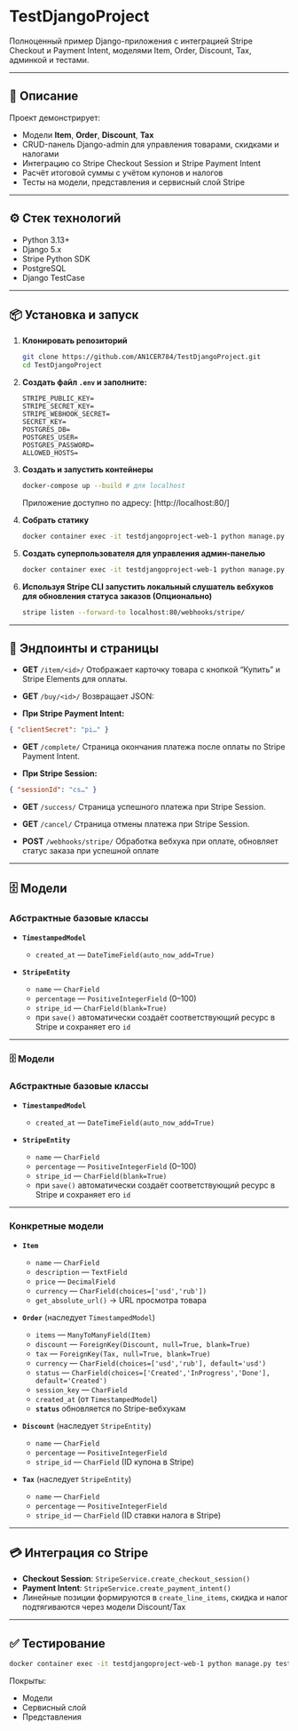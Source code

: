 # TestDjangoProject

Полноценный пример Django-приложения с интеграцией Stripe Checkout и Payment Intent, моделями Item, Order, Discount, Tax, админкой и тестами.

---

## 🔎 Описание

Проект демонстрирует:

* Модели **Item**, **Order**, **Discount**, **Tax**
* CRUD-панель Django-admin для управления товарами, скидками и налогами
* Интеграцию со Stripe Checkout Session и Stripe Payment Intent
* Расчёт итоговой суммы с учётом купонов и налогов
* Тесты на модели, представления и сервисный слой Stripe

---

## ⚙️ Стек технологий

* Python 3.13+
* Django 5.x
* Stripe Python SDK
* PostgreSQL
* Django TestCase

---

## 📦 Установка и запуск

1. **Клонировать репозиторий**

   ```bash
   git clone https://github.com/AN1CER784/TestDjangoProject.git
   cd TestDjangoProject
   ```

2. **Создать файл `.env` и заполните:**

   ```
   STRIPE_PUBLIC_KEY=
   STRIPE_SECRET_KEY=
   STRIPE_WEBHOOK_SECRET=
   SECRET_KEY=
   POSTGRES_DB=
   POSTGRES_USER=
   POSTGRES_PASSWORD=
   ALLOWED_HOSTS=
   ```

3. **Создать и запустить контейнеры**

   ```bash
   docker-compose up --build # для localhost
   ```

   Приложение доступно по адресу: [http://localhost:80/]

4. **Собрать статику**

   ```bash
   docker container exec -it testdjangoproject-web-1 python manage.py collectstatic --noinput
   ```

5. **Создать суперпользователя для управления админ-панелью**

   ```bash
   docker container exec -it testdjangoproject-web-1 python manage.py createsuperuser
   ```

6. **Используя Stripe CLI запустить локальный слушатель вебхуков для обновления статуса заказов (Опционально)**
    ```bash
   stripe listen --forward-to localhost:80/webhooks/stripe/
   ```
---

## 🛒 Эндпоинты и страницы

* **GET** `/item/<id>/`
  Отображает карточку товара с кнопкой “Купить” и Stripe Elements для оплаты.

* **GET** `/buy/<id>/`
  Возвращает JSON:


 * **При Stripe Payment Intent:**
  ```json
  { "clientSecret": "pi…" }
  ```
* **GET** `/complete/`
  Страница окончания платежа после оплаты по Stripe Payment Intent.


 * **При Stripe Session:**
  ```json
  { "sessionId": "cs…" }
  ```

* **GET** `/success/`
  Страница успешного платежа при Stripe Session.

* **GET** `/cancel/`
  Страница отмены платежа при Stripe Session.

* **POST** `/webhooks/stripe/`
  Обработка вебхука при оплате, обновляет статус заказа при успешной оплате

---

## 🗄️ Модели

### Абстрактные базовые классы

* **`TimestampedModel`**

  * `created_at` — `DateTimeField(auto_now_add=True)`

* **`StripeEntity`**

  * `name` — `CharField`
  * `percentage` — `PositiveIntegerField` (0–100)
  * `stripe_id` — `CharField(blank=True)`
  * при `save()` автоматически создаёт соответствующий ресурс в Stripe и сохраняет его `id`

---

### 🗄️ Модели

### Абстрактные базовые классы

* **`TimestampedModel`**

  * `created_at` — `DateTimeField(auto_now_add=True)`

* **`StripeEntity`**

  * `name` — `CharField`
  * `percentage` — `PositiveIntegerField` (0–100)
  * `stripe_id` — `CharField(blank=True)`
  * при `save()` автоматически создаёт соответствующий ресурс в Stripe и сохраняет его `id`

---

### Конкретные модели

* **`Item`**

  * `name` — `CharField`
  * `description` — `TextField`
  * `price` — `DecimalField`
  * `currency` — `CharField(choices=['usd','rub'])`
  * `get_absolute_url()` → URL просмотра товара

* **`Order`** (наследует `TimestampedModel`)

  * `items` — `ManyToManyField(Item)`
  * `discount` — `ForeignKey(Discount, null=True, blank=True)`
  * `tax` — `ForeignKey(Tax, null=True, blank=True)`
  * `currency` — `CharField(choices=['usd','rub'], default='usd')`
  * `status` — `CharField(choices=['Created','InProgress','Done'], default='Created')`
  * `session_key` — `CharField`
  * `created_at` (от `TimestampedModel`)
  * **`status`** обновляется по Stripe-вебхукам

* **`Discount`** (наследует `StripeEntity`)

  * `name` — `CharField`
  * `percentage` — `PositiveIntegerField`
  * `stripe_id` — `CharField` (ID купона в Stripe)

* **`Tax`** (наследует `StripeEntity`)

  * `name` — `CharField`
  * `percentage` — `PositiveIntegerField`
  * `stripe_id` — `CharField` (ID ставки налога в Stripe)

---

## 💳 Интеграция со Stripe

* **Checkout Session**: `StripeService.create_checkout_session()`
* **Payment Intent**: `StripeService.create_payment_intent()`
* Линейные позиции формируются в `create_line_items`, скидка и налог подтягиваются через модели Discount/Tax

---

## ✅ Тестирование

```bash
docker container exec -it testdjangoproject-web-1 python manage.py test 
```

Покрыты:

* Модели
* Сервисный слой
* Представления